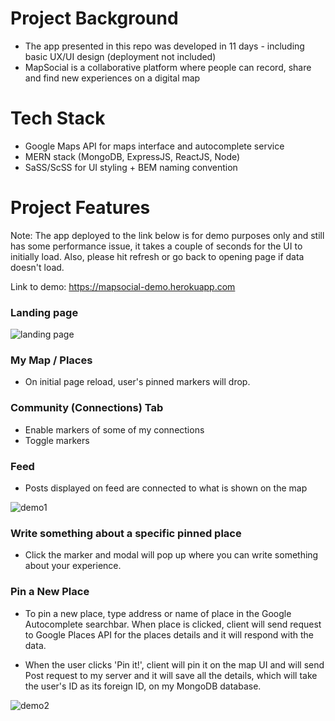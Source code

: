# Project Background
- The app presented in this repo was developed in 11 days - including basic UX/UI design (deployment not included)
- MapSocial is a collaborative platform where people can record, share and find new experiences on a digital map

# Tech Stack
- Google Maps API for maps interface and autocomplete service
- MERN stack (MongoDB, ExpressJS, ReactJS, Node)
- SaSS/ScSS for UI styling + BEM naming convention

# Project Features

Note: The app deployed to the link below is for demo purposes only and still has some performance issue, it takes a couple of seconds for the UI to initially load. Also, please hit refresh or go back to opening page if data doesn't load. 

Link to demo: https://mapsocial-demo.herokuapp.com

### Landing page
![landing page](https://user-images.githubusercontent.com/41134618/52089028-87240280-257b-11e9-8589-3e15798a0bf2.gif)

### My Map / Places 
- On initial page reload, user's pinned markers will drop. 

### Community (Connections) Tab
- Enable markers of some of my connections
- Toggle markers

### Feed 
- Posts displayed on feed are connected to what is shown on the map

![demo1](https://user-images.githubusercontent.com/41134618/52092904-47fbae80-2587-11e9-87a9-55a3216f4931.gif)

### Write something about a specific pinned place
- Click the marker and modal will pop up where you can write something about your experience.

### Pin a New Place
- To pin a new place, type address or name of place in the Google Autocomplete searchbar. When place is clicked, client will send request to Google Places API for the places details and it will respond with the data. 

- When the user clicks 'Pin it!', client will pin it on the map UI and will send Post request to my server and it will save all the details, which will take the user's ID as its foreign ID, on my MongoDB database. 

![demo2](https://user-images.githubusercontent.com/41134618/52092908-49c57200-2587-11e9-8644-7c9bee3fa1c2.gif)

